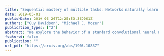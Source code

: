 ```yaml
---
title: "Sequential mastery of multiple tasks: Networks naturally learn to learn "
date: 2019-05-01
publishDate: 2019-06-26T12:25:53.369061Z
authors: ["Guy Davidson", "Michael C. Mozer"]
publication_types: ["2"]
abstract: "We explore the behavior of a standard convolutional neural net in a setting that introduces classification tasks sequentially and requires the net to master new tasks while preserving mastery of previously learned tasks. This setting corresponds to that which human learners face as they acquire domain expertise, for example, as an individual reads a textbook chapter-by-chapter. Through simulations involving sequences of ten related tasks, we find reason for optimism that nets will scale well as they advance from having a single skill to becoming domain experts. We observed two key phenomena. First, _forward facilitation_---the accelerated learning of task n+1 having learned n previous tasks---grows with n. Second, _backward interference_---the forgetting of the n previous tasks when learning task n+1---diminishes with n. Amplifying forward facilitation is the goal of research on metalearning, and attenuating backward interference is the goal of research on catastrophic forgetting. We find that both of these goals are attained simply through broader exposure to a domain."
featured: false
publication: ""
url_pdf: "https://arxiv.org/abs/1905.10837"
---
```


